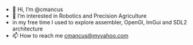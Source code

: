 - 👋 Hi, I’m @cmancus
- 👀 I’m interested in Robotics and Precision Agriculture
- in my free time I used to explore assembler, OpenGl, ImGui and SDL2 architecture
- 📫 How to reach me cmancus@myyahoo.com

<!---
creskintianB96/creskintianB96 is a ✨ special ✨ repository because its `README.md` (this file) appears on your GitHub profile.
You can click the Preview link to take a look at your changes.
--->
